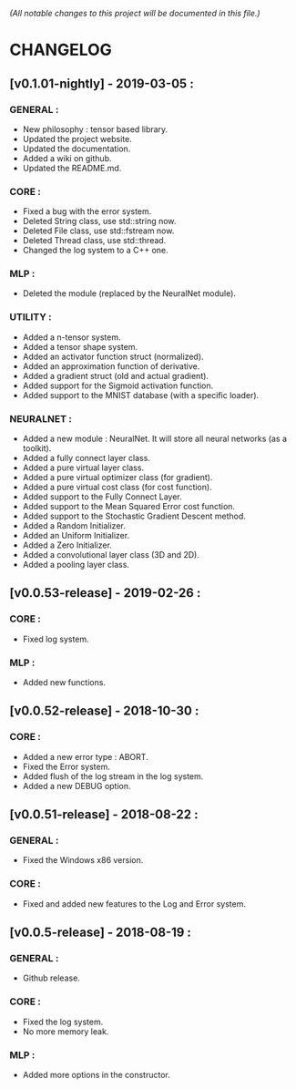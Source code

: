 *(All notable changes to this project will be documented in this file.)*


# **CHANGELOG**


## [v0.1.01-nightly] - 2019-03-05 :

### GENERAL :
 - New philosophy : tensor based library.
 - Updated the project website.
 - Updated the documentation.
 - Added a wiki on github.
 - Updated the README.md.

### CORE :
 - Fixed a bug with the error system.
 - Deleted String class, use std::string now.
 - Deleted File class, use std::fstream now.
 - Deleted Thread class, use std::thread.
 - Changed the log system to a C++ one.

### MLP : 
 - Deleted the module (replaced by the NeuralNet module).
 
### UTILITY :
 - Added a n-tensor system.
 - Added a tensor shape system.
 - Added an activator function struct (normalized).
 - Added an approximation function of derivative.
 - Added a gradient struct (old and actual gradient).
 - Added support for the Sigmoid activation function.
 - Added support to the MNIST database (with a specific loader).
 
### NEURALNET :
 - Added a new module : NeuralNet. It will store all neural networks (as a toolkit).
 - Added a fully connect layer class.
 - Added a pure virtual layer class.
 - Added a pure virtual optimizer class (for gradient).
 - Added a pure virtual cost class (for cost function).
 - Added support to the Fully Connect Layer.
 - Added support to the Mean Squared Error cost function.
 - Added support to the Stochastic Gradient Descent method.
 - Added a Random Initializer.
 - Added an Uniform Initializer.
 - Added a Zero Initializer.
 - Added a convolutional layer class (3D and 2D).
 - Added a pooling layer class.
 

## [v0.0.53-release] - 2019-02-26 :

### CORE :
 - Fixed log system.

### MLP :
 - Added new functions.


## [v0.0.52-release] - 2018-10-30 :

### CORE :
 - Added a new error type : ABORT.
 - Fixed the Error system.
 - Added flush of the log stream in the log system.
 - Added a new DEBUG option.


## [v0.0.51-release] - 2018-08-22 :

### GENERAL :
 - Fixed the Windows x86 version.

### CORE :
 - Fixed and added new features to the Log and Error system.



## [v0.0.5-release] - 2018-08-19 :

### GENERAL :
 - Github release.

### CORE :
 - Fixed the log system.
 - No more memory leak.
 
### MLP :
 - Added more options in the constructor.
